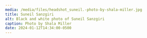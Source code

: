 ```yaml
---
media: /media/files/headshot_suneil.-photo-by-shala-miller.jpg
title: Suneil Sanzgiri
alt: Black and white photo of Suneil Sanzgiri
caption: Photo by Shala Miller
date: 2024-01-12T14:34:00-0500
---
```

